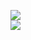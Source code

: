 [![](https://img.shields.io/badge/Made%20With-Github%20Spray-lightgrey.svg?style=for-the-badge&logo=github)](https://github.com/Annihil/github-spray#12240)  
[![](https://i.imgur.com/2DrTn0Z.gif)](https://github.com/Annihil/github-spray)